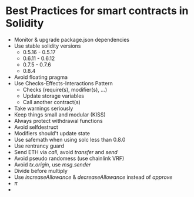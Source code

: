 # Best Practices for smart contracts in Solidity
- Monitor & upgrade package.json dependencies
- Use stable solidity versions 
    - 0.5.16 - 0.5.17 
    - 0.6.11 - 0.6.12 
    - 0.7.5 - 0.7.6 
    - 0.8.4
- Avoid floating pragma
- Use Checks-Effects-Interactions Pattern
    - Checks (require(s), modifier(s), ...)
    - Update storage variables
    - Call another contract(s)
- Take warnings seriously
- Keep things small and modular (KISS)
- Always protect withdrawal functions
- Avoid selfdestruct
- Modifiers should't update state
- Use safemath when using solc less than 0.8.0
- Use rentrancy guard
- Send ETH via *call*, avoid *transfer* and *send*
- Avoid pseudo randomess (use chainlink VRF)
- Avoid *tx.origin*, use *msg.sender*
- Divide before multiply
- Use *increaseAllowance* & *decreaseAllowance* instead of *approve*
- $\pi$
-
